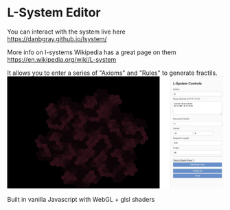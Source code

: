 # L-System Editor

You can interact with the system live here
https://danbgray.github.io/lsystem/

More info on l-systems
Wikipedia has a great page on them
https://en.wikipedia.org/wiki/L-system

It allows you to enter a series of "Axioms" and "Rules" to generate fractils.
![screenshot](https://github.com/danbgray/lsystem/blob/main/screenshot.jpg?raw=true)

Built in vanilla Javascript with WebGL + glsl shaders
